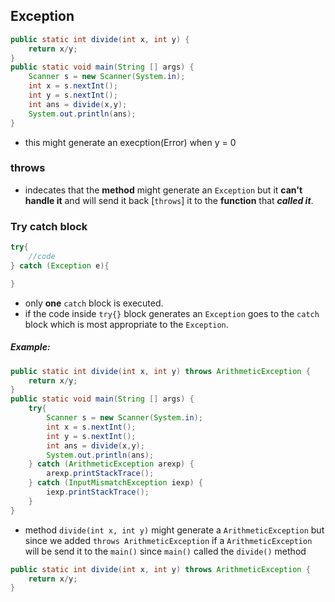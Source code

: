 ## Exception




```java
public static int divide(int x, int y) {
    return x/y;
}
public static void main(String [] args) {
    Scanner s = new Scanner(System.in);
    int x = s.nextInt();
    int y = s.nextInt();
    int ans = divide(x,y);
    System.out.println(ans);
}
```
+ this might generate an execption(Error) when y = 0 
### throws
+ indecates that the __method__ might generate an `Exception` but it __can't handle it__ and will send it back [`throws`] it to the __function__ that _**called it**_.

### Try catch block
```java
try{
    //code
} catch (Exception e){

}
```
+ only **one** `catch` block is executed.
+ if the code inside `try{}` block generates an `Exception` goes to the `catch` block which is most appropriate to the `Exception`.

##### Example:

```java
public static int divide(int x, int y) throws ArithmeticException {
    return x/y;
}
public static void main(String [] args) {
    try{
        Scanner s = new Scanner(System.in);
        int x = s.nextInt();
        int y = s.nextInt();
        int ans = divide(x,y);
        System.out.println(ans);
    } catch (ArithmeticException arexp) {
        arexp.printStackTrace();
    } catch (InputMismatchException iexp) {
        iexp.printStackTrace();
    }
}
```
+ method `divide(int x, int y)` might generate a `ArithmeticException` but since we added `throws ArithmeticException` if a `ArithmeticException` will be send it to the `main()` since `main()` called the `divide()` method
```java
public static int divide(int x, int y) throws ArithmeticException {
    return x/y;
}
```
